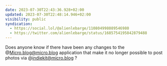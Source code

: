 ```yaml
---
date: 2023-07-30T22:43:36.928+02:00
updated: 2023-07-30T22:48:14.946+02:00
visibility: public
syndication:
  - https://social.lol/@alienlebarge/110804998089546980
  - https://twitter.com/alienlebarge/status/1685754195842879488
---
```


Does anyone know if there have been any changes to the @Micro.blog@micro.blog application that make it no longer possible to post photos via @indiekit@micro.blog ?
